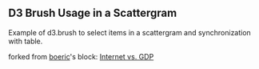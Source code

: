 ## D3 Brush Usage in a Scattergram
Example of d3.brush to select items in a scattergram and synchronization with table.

forked from <a href='http://bl.ocks.org/boeric/'>boeric</a>'s block: <a href='http://bl.ocks.org/boeric/9775876'>Internet vs. GDP</a>